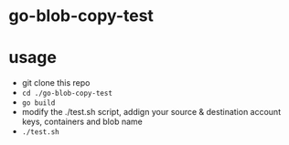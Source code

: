 # go-blob-copy-test

# usage
 - git clone this repo
 - `cd ./go-blob-copy-test`
 - `go build`
 - modify the ./test.sh script, addign your source & destination account keys, containers and blob name
 - `./test.sh`

